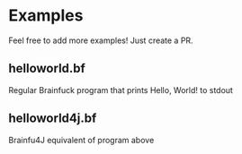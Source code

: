 # Examples

Feel free to add more examples! Just create a PR.

## helloworld.bf
Regular Brainfuck program that prints Hello, World! to stdout

## helloworld4j.bf
Brainfu4J equivalent of program above